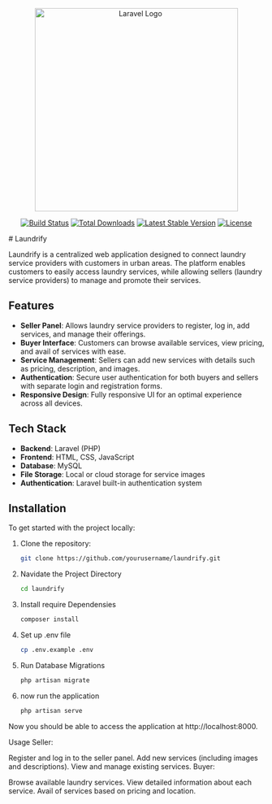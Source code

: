 <p align="center"><a href="https://laravel.com" target="_blank"><img src="https://raw.githubusercontent.com/laravel/art/master/logo-lockup/5%20SVG/2%20CMYK/1%20Full%20Color/laravel-logolockup-cmyk-red.svg" width="400" alt="Laravel Logo"></a></p>

<p align="center">
<a href="https://github.com/laravel/framework/actions"><img src="https://github.com/laravel/framework/workflows/tests/badge.svg" alt="Build Status"></a>
<a href="https://packagist.org/packages/laravel/framework"><img src="https://img.shields.io/packagist/dt/laravel/framework" alt="Total Downloads"></a>
<a href="https://packagist.org/packages/laravel/framework"><img src="https://img.shields.io/packagist/v/laravel/framework" alt="Latest Stable Version"></a>
<a href="https://packagist.org/packages/laravel/framework"><img src="https://img.shields.io/packagist/l/laravel/framework" alt="License"></a>
</p>
# Laundrify

Laundrify is a centralized web application designed to connect laundry service providers with customers in urban areas. The platform enables customers to easily access laundry services, while allowing sellers (laundry service providers) to manage and promote their services.

## Features

- **Seller Panel**: Allows laundry service providers to register, log in, add services, and manage their offerings.
- **Buyer Interface**: Customers can browse available services, view pricing, and avail of services with ease.
- **Service Management**: Sellers can add new services with details such as pricing, description, and images.
- **Authentication**: Secure user authentication for both buyers and sellers with separate login and registration forms.
- **Responsive Design**: Fully responsive UI for an optimal experience across all devices.

## Tech Stack

- **Backend**: Laravel (PHP)
- **Frontend**: HTML, CSS, JavaScript
- **Database**: MySQL
- **File Storage**: Local or cloud storage for service images
- **Authentication**: Laravel built-in authentication system

## Installation

To get started with the project locally:

1. Clone the repository:

   ```bash
   git clone https://github.com/yourusername/laundrify.git
   
2. Navidate the Project Directory
   ```bash
   cd laundrify
3. Install require Dependensies
   ```bash
   composer install
4. Set up .env file
   ```bash
   cp .env.example .env
5. Run Database Migrations
   ```bash
   php artisan migrate
6. now run the application
   ```bash
   php artisan serve

Now you should be able to access the application at http://localhost:8000.

Usage
Seller:

Register and log in to the seller panel.
Add new services (including images and descriptions).
View and manage existing services.
Buyer:

Browse available laundry services.
View detailed information about each service.
Avail of services based on pricing and location.


